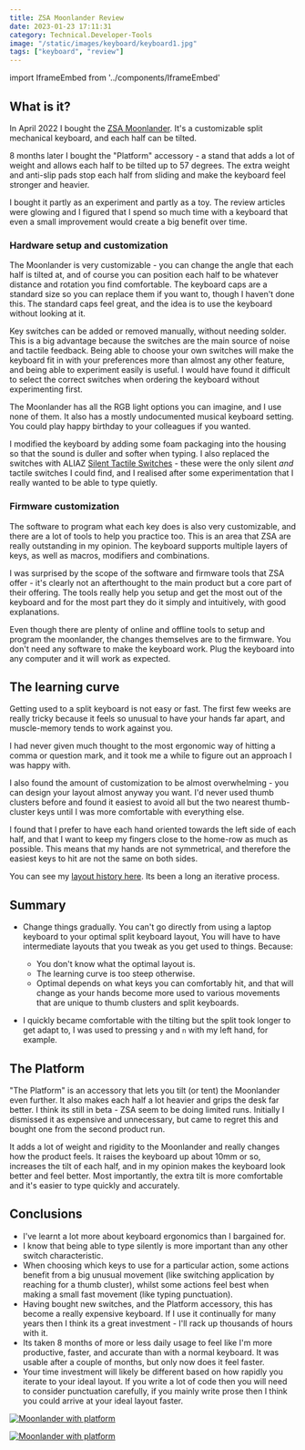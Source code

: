```yaml
---
title: ZSA Moonlander Review
date: 2023-01-23 17:11:31
category: Technical.Developer-Tools
image: "/static/images/keyboard/keyboard1.jpg"
tags: ["keyboard", "review"]
---
```


import IframeEmbed from '../components/IframeEmbed'

<IframeEmbed src='https://configure.zsa.io/embed/moonlander/layouts/Dnj6q/latest/0' />

<TOCInline toc={props.toc} exclude="Contents" toHeading={2} />

## What is it?

In April 2022 I bought the [ZSA Moonlander](https://www.zsa.io/moonlander/). It's a customizable
split mechanical keyboard, and each half can be tilted.

8 months later I bought the "Platform" accessory - a stand that adds a lot of weight and allows each
half to be tilted up to 57 degrees. The extra weight and anti-slip pads stop each half from sliding
and make the keyboard feel stronger and heavier.

I bought it partly as an experiment and partly as a toy. The review articles were glowing and I
figured that I spend so much time with a keyboard that even a small improvement would create a big
benefit over time.

### Hardware setup and customization

The Moonlander is very customizable - you can change the angle that each half is tilted at, and of
course you can position each half to be whatever distance and rotation you find comfortable. The
keyboard caps are a standard size so you can replace them if you want to, though I haven't done
this. The standard caps feel great, and the idea is to use the keyboard without looking at it.

Key switches can be added or removed manually, without needing solder. This is a big advantage
because the switches are the main source of noise and tactile feedback. Being able to choose your
own switches will make the keyboard fit in with your preferences more than almost any other feature,
and being able to experiment easily is useful. I would have found it difficult to select the correct
switches when ordering the keyboard without experimenting first.

The Moonlander has all the RGB light options you can imagine, and I use none of them. It also has a
mostly undocumented musical keyboard setting. You could play happy birthday to your colleagues if
you wanted.

I modified the keyboard by adding some foam packaging into the housing so that the sound is duller
and softer when typing. I also replaced the switches with ALIAZ
[Silent Tactile Switches](https://kbdfans.com/products/pre-orderaliaz-silent-switch-tactile) - these
were the only silent _and_ tactile switches I could find, and I realised after some experimentation
that I really wanted to be able to type quietly.

<IframeEmbed type='youtube' src='https://youtube.com/embed/N-2vutk4TCM' />

### Firmware customization

The software to program what each key does is also very customizable, and there are a lot of tools
to help you practice too. This is an area that ZSA are really outstanding in my opinion. The
keyboard supports multiple layers of keys, as well as macros, modifiers and combinations.

I was surprised by the scope of the software and firmware tools that ZSA offer - it's clearly not an
afterthought to the main product but a core part of their offering. The tools really help you setup
and get the most out of the keyboard and for the most part they do it simply and intuitively, with
good explanations.

Even though there are plenty of online and offline tools to setup and program the moonlander, the
changes themselves are to the firmware. You don't need any software to make the keyboard work. Plug
the keyboard into any computer and it will work as expected.

## The learning curve

Getting used to a split keyboard is not easy or fast. The first few weeks are really tricky because
it feels so unusual to have your hands far apart, and muscle-memory tends to work against you.

I had never given much thought to the most ergonomic way of hitting a comma or question mark, and it
took me a while to figure out an approach I was happy with.

I also found the amount of customization to be almost overwhelming - you can design your layout
almost anyway you want. I'd never used thumb clusters before and found it easiest to avoid all but
the two nearest thumb-cluster keys until I was more comfortable with everything else.

I found that I prefer to have each hand oriented towards the left side of each half, and that I want
to keep my fingers close to the home-row as much as possible. This means that my hands are not
symmetrical, and therefore the easiest keys to hit are not the same on both sides.

You can see my [layout history here](https://configure.zsa.io/my_layout/view/Dnj6q). Its been a long
an iterative process.

## Summary

- Change things gradually. You can't go directly from using a laptop keyboard to your optimal split
  keyboard layout, You will have to have intermediate layouts that you tweak as you get used to
  things. Because:

  - You don't know what the optimal layout is.
  - The learning curve is too steep otherwise.
  - Optimal depends on what keys you can comfortably hit, and that will change as your hands become
    more used to various movements that are unique to thumb clusters and split keyboards.

- I quickly became comfortable with the tilting but the split took longer to get adapt to, I was
  used to pressing `y` and `n` with my left hand, for example.

## The Platform

"The Platform" is an accessory that lets you tilt (or tent) the Moonlander even further. It also
makes each half a lot heavier and grips the desk far better. I think its still in beta - ZSA seem to
be doing limited runs. Initially I dismissed it as expensive and unnecessary, but came to regret
this and bought one from the second product run.

It adds a lot of weight and rigidity to the Moonlander and really changes how the product feels. It
raises the keyboard up about 10mm or so, increases the tilt of each half, and in my opinion makes
the keyboard look better and feel better. Most importantly, the extra tilt is more comfortable and
it's easier to type quickly and accurately.

## Conclusions

- I've learnt a lot more about keyboard ergonomics than I bargained for.
- I know that being able to type silently is more important than any other switch characteristic.
- When choosing which keys to use for a particular action, some actions benefit from a big
  unusual movement (like switching application by reaching for a thumb cluster), whilst some actions
  feel best when making a small fast movement (like typing punctuation).
- Having bought new switches, and the Platform accessory, this has become a really expensive
  keyboard. If I use it continually for many years then I think its a great investment - I'll rack up
  thousands of hours with it.
- Its taken 8 months of more or less daily usage to feel like I'm more productive, faster, and accurate than
  with a normal keyboard. It was usable after a couple of months, but only now does it feel faster.
- Your time investment will likely be different based on how rapidly you iterate to your ideal
  layout. If you write a lot of code then you will need to consider punctuation carefully, if you
  mainly write prose then I think you could arrive at your ideal layout faster.

[![Moonlander with
platform](/static/images/keyboard/keyboard2.jpg)](/static/images/keyboard/keyboard2.jpg)

[![Moonlander with
platform](/static/images/keyboard/keyboard3.jpg)](/static/images/keyboard/keyboard3.jpg)
